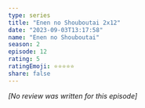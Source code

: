 ```yaml
---
type: series
title: "Enen no Shouboutai 2x12"
date: "2023-09-03T13:17:58"
name: "Enen no Shouboutai"
season: 2
episode: 12
rating: 5
ratingEmoji: ⭐️⭐️⭐️⭐️⭐️
share: false
---
```


*[No review was written for this episode]*
